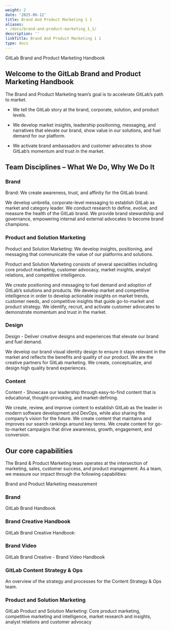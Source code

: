 ```yaml
---
weight: 2
date: '2025-06-12'
title: Brand And Product Marketing 1 1
aliases:
- /docs/brand-and-product-marketing_1_1/
description: ''
linkTitle: Brand And Product Marketing 1 1
type: docs
---
```


GitLab Brand and Product Marketing Handbook

## Welcome to the GitLab Brand and Product Marketing Handbook

The Brand and Product Marketing team’s goal is to accelerate GitLab’s path to market.

- We tell the GitLab story at the brand, corporate, solution, and product levels.

- We develop market insights, leadership positioning, messaging, and narratives that elevate our brand, show value in our solutions, and fuel demand for our platform.

- We activate brand ambassadors and customer advocates to show GitLab’s momentum and trust in the market.

## Team Disciplines – What We Do, Why We Do It

### Brand

Brand: We create awareness, trust, and affinity for the GitLab brand.

We develop umbrella, corporate-level messaging to establish GitLab as market and category leader. We conduct research to define, evolve, and measure the health of the GitLab brand. We provide brand stewardship and governance, empowering internal and external advocates to become brand champions.

### Product and Solution Marketing

Product and Solution Marketing: We develop insights, positioning, and messaging that communicate the value of our platforms and solutions.

Product and Solution Marketing consists of several specialities including core product marketing, customer advocacy, market insights, analyst relations, and competitive intelligence.

We create positioning and messaging to fuel demand and adoption of GitLab’s solutions and products. We develop market and competitive intelligence in order to develop actionable insights on market trends, customer needs, and competitive insights that guide go-to-market and product strategy. We identify, recruit, and activate customer advocates to demonstrate momentum and trust in the market.

### Design

Design - Deliver creative designs and experiences that elevate our brand and fuel demand.

We develop our brand visual identity design to ensure it stays relevant in the market and reflects the benefits and quality of our product. We are the creative partners for GitLab marketing. We create, conceptualize, and design high quality brand experiences.

### Content

Content - Showcase our leadership through easy-to-find content that is educational, thought-provoking, and market-defining.

We create, review, and improve content to establish GitLab as the leader in modern software development and DevOps, while also sharing the company’s vision for the future. We create content that maintains and improves our search rankings around key terms. We create content for go-to-market campaigns that drive awareness, growth, engagement, and conversion.

## Our core capabilities

The Brand & Product Marketing team operates at the intersection of marketing, sales, customer success, and product management. As a team, we measure our impact through the following capabilities:

<!-- Unsupported block type: image -->

Brand and Product Marketing measurement

### Brand

GitLab Brand Handbook

### Brand Creative Handbook

GitLab Brand Creative Handbook:

### Brand Video

GitLab Brand Creative - Brand Video Handbook

### GitLab Content Strategy & Ops

An overview of the strategy and processes for the Content Strategy & Ops team.

### Product and Solution Marketing

GitLab Product and Solution Marketing: Core product marketing, competitive marketing and intelligence, market research and insights, analyst relations and customer advocacy